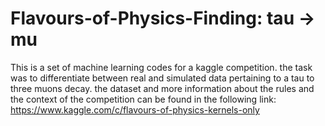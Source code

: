 # Flavours-of-Physics-Finding: tau -> mu
This is a set of machine learning codes for a kaggle competition.
the task was to differentiate between real and simulated data pertaining to a tau to three muons decay.
the dataset and more information about the rules and the context of the competition can be found in the following link:
https://www.kaggle.com/c/flavours-of-physics-kernels-only
